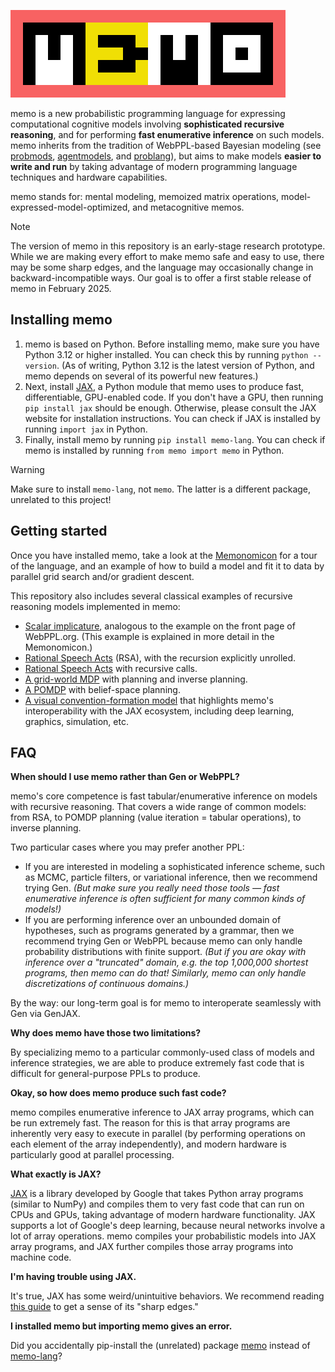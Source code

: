 ![memo's logo](./assets/logo.png)

memo is a new probabilistic programming language for expressing computational cognitive models involving **sophisticated recursive reasoning**, and for performing **fast enumerative inference** on such models. memo inherits from the tradition of WebPPL-based Bayesian modeling (see [probmods](http://probmods.org/), [agentmodels](https://agentmodels.org/), and [problang](https://www.problang.org/)), but aims to make models **easier to write and run** by taking advantage of modern programming language techniques and hardware capabilities.

memo stands for: mental modeling, memoized matrix operations, model-expressed-model-optimized, and metacognitive memos.

> [!NOTE]
> The version of memo in this repository is an early-stage research prototype. While we are making every effort to make memo safe and easy to use, there may be some sharp edges, and the language may occasionally change in backward-incompatible ways. Our goal is to offer a first stable release of memo in February 2025.

## Installing memo

1. memo is based on Python. Before installing memo, make sure you have Python 3.12 or higher installed. You can check this by running `python --version`. (As of writing, Python 3.12 is the latest version of Python, and memo depends on several of its powerful new features.)
2. Next, install [JAX](https://github.com/google/jax), a Python module that memo uses to produce fast, differentiable, GPU-enabled code. If you don't have a GPU, then running `pip install jax` should be enough. Otherwise, please consult the JAX website for installation instructions. You can check if JAX is installed by running `import jax` in Python.
3. Finally, install memo by running `pip install memo-lang`. You can check if memo is installed by running `from memo import memo` in Python.
> [!WARNING]
> Make sure to install `memo-lang`, not `memo`. The latter is a different package, unrelated to this project!

## Getting started

Once you have installed memo, take a look at the [Memonomicon](./Memonomicon.ipynb) for a tour of the language, and an example of how to build a model and fit it to data by parallel grid search and/or gradient descent.

This repository also includes several classical examples of recursive reasoning models implemented in memo:
- [Scalar implicature](./demo/demo-scalar.py), analogous to the example on the front page of WebPPL.org. (This example is explained in more detail in the Memonomicon.)
- [Rational Speech Acts](./demo/demo-rsa.py) (RSA), with the recursion explicitly unrolled.
- [Rational Speech Acts](./demo/demo-rsa-recursive.py) with recursive calls.
- [A grid-world MDP](./demo/demo-grid.py) with planning and inverse planning.
- [A POMDP](./demo/demo-pomdp.py) with belief-space planning.
- [A visual convention-formation model](./demo/demo-7segment.ipynb) that
  highlights memo's interoperability with the JAX ecosystem, including deep
  learning, graphics, simulation, etc.

## FAQ

**When should I use memo rather than Gen or WebPPL?**

memo's core competence is fast tabular/enumerative inference on models with recursive reasoning. That covers a wide range of common models: from RSA, to POMDP planning (value iteration = tabular operations), to inverse planning.

Two particular cases where you may prefer another PPL:
* If you are interested in modeling a sophisticated inference scheme, such as MCMC, particle filters, or variational inference, then we recommend trying Gen. _(But make sure you really need those tools — fast enumerative inference is often sufficient for many common kinds of models!)_
* If you are performing inference over an unbounded domain of hypotheses, such as programs generated by a grammar, then we recommend trying Gen or WebPPL because memo can only handle probability distributions with finite support. _(But if you are okay with inference over a "truncated" domain, e.g. the top 1,000,000 shortest programs, then memo can do that! Similarly, memo can only handle discretizations of continuous domains.)_

By the way: our long-term goal is for memo to interoperate seamlessly with Gen via GenJAX.

**Why does memo have those two limitations?**

By specializing memo to a particular commonly-used class of models and inference strategies, we are able to produce extremely fast code that is difficult for general-purpose PPLs to produce.

**Okay, so how does memo produce such fast code?**

memo compiles enumerative inference to JAX array programs, which can be run extremely fast. The reason for this is that array programs are inherently very easy to execute in parallel (by performing operations on each element of the array independently), and modern hardware is particularly good at parallel processing.

**What exactly is JAX?**

[JAX](https://github.com/google/jax) is a library developed by Google that takes Python array programs (similar to NumPy) and compiles them to very fast code that can run on CPUs and GPUs, taking advantage of modern hardware functionality. JAX supports a lot of Google's deep learning, because neural networks involve a lot of array operations. memo compiles your probabilistic models into JAX array programs, and JAX further compiles those array programs into machine code.

**I'm having trouble using JAX.**

It's true, JAX has some weird/unintuitive behaviors. We recommend reading [this guide](https://jax.readthedocs.io/en/latest/notebooks/Common_Gotchas_in_JAX.html) to get a sense of its "sharp edges."

**I installed memo but importing memo gives an error.**

Did you accidentally pip-install the (unrelated) package [memo](https://pypi.org/project/memo/) instead of [memo-lang](https://pypi.org/project/memo-lang/)?